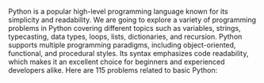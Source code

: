 Python is a popular high-level programming language known for its simplicity and readability. We are going to explore a variety of programming problems in Python covering different topics such as variables, strings, typecasting, data types, loops, lists, dictionaries, and recursion. Python supports multiple programming paradigms, including object-oriented, functional, and procedural styles. Its syntax emphasizes code readability, which makes it an excellent choice for beginners and experienced developers alike. Here are 115 problems related to basic Python:
